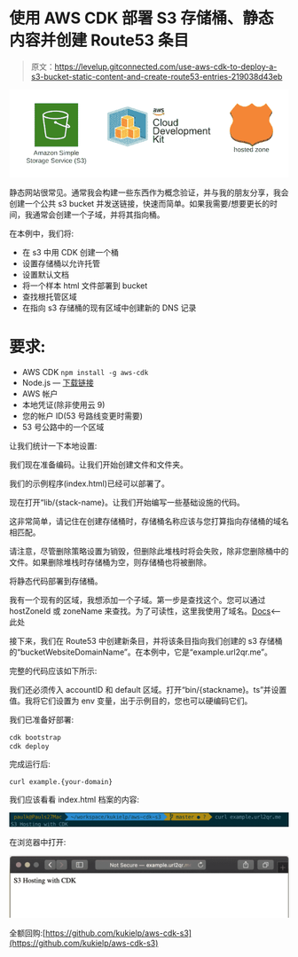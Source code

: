 # 使用 AWS CDK 部署 S3 存储桶、静态内容并创建 Route53 条目

> 原文：<https://levelup.gitconnected.com/use-aws-cdk-to-deploy-a-s3-bucket-static-content-and-create-route53-entries-219038d43eb>

![](img/4cf25d883fc20f9e33fdf7827f01162f.png)

静态网站很常见。通常我会构建一些东西作为概念验证，并与我的朋友分享，我会创建一个公共 s3 bucket 并发送链接，快速而简单。如果我需要/想要更长的时间，我通常会创建一个子域，并将其指向桶。

在本例中，我们将:

*   在 s3 中用 CDK 创建一个桶
*   设置存储桶以允许托管
*   设置默认文档
*   将一个样本 html 文件部署到 bucket
*   查找根托管区域
*   在指向 s3 存储桶的现有区域中创建新的 DNS 记录

# 要求:

*   AWS CDK `npm install -g aws-cdk`
*   Node.js — [下载链接](https://nodejs.org/en/download/)
*   AWS 帐户
*   本地凭证(除非使用云 9)
*   您的帐户 ID(53 号路线变更时需要)
*   53 号公路中的一个区域

让我们统计一下本地设置:

我们现在准备编码。让我们开始创建文件和文件夹。

我们的示例程序(index.html)已经可以部署了。

现在打开“lib/{stack-name}。让我们开始编写一些基础设施的代码。

这非常简单，请记住在创建存储桶时，存储桶名称应该与您打算指向存储桶的域名相匹配。

请注意，尽管删除策略设置为销毁，但删除此堆栈时将会失败，除非您删除桶中的文件。如果删除堆栈时存储桶为空，则存储桶也将被删除。

将静态代码部署到存储桶。

我有一个现有的区域，我想添加一个子域。第一步是查找这个。您可以通过 hostZoneId 或 zoneName 来查找。为了可读性，这里我使用了域名。[Docs](https://docs.aws.amazon.com/cdk/api/latest/docs/@aws-cdk_aws-route53.HostedZoneProviderProps.html)<——此处

接下来，我们在 Route53 中创建新条目，并将该条目指向我们创建的 s3 存储桶的“bucketWebsiteDomainName”。在本例中，它是“example.url2qr.me”。

完整的代码应该如下所示:

我们还必须传入 accountID 和 default 区域。打开“bin/{stackname}。ts”并设置值。我将它们设置为 env 变量，出于示例目的，您也可以硬编码它们。

我们已准备好部署:

```
cdk bootstrap
cdk deploy
```

完成运行后:

```
curl example.{your-domain}
```

我们应该看看 index.html 档案的内容:

![](img/f047a217598f747e6e531a20530ddf7e.png)

在浏览器中打开:

![](img/7b5c9c67bc54e4d69c761f8e2256df73.png)

全额回购:[https://github.com/kukielp/aws-cdk-s3](https://github.com/kukielp/aws-cdk-s3)